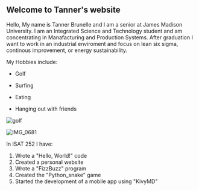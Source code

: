 ## Welcome to Tanner's website

Hello, My name is Tanner Brunelle and I am a senior at James Madison University. I am an Integrated Science and Technology student and am concentrating in Manafacturing and Production Systems. After graduation I want to work in an industrial enviroment and focus on lean six sigma, continous improvement, or energy sustainability. 


My Hobbies include:

- Golf

- Surfing

- Eating

- Hanging out with friends

![golf](https://user-images.githubusercontent.com/89654139/144310448-ca1eca4d-6e5d-4778-84bd-0f0926b26c8f.png)



![IMG_0681](https://user-images.githubusercontent.com/89654139/144310537-249dcd78-f0e5-413a-a6c0-17a22d8709f7.JPG)

In ISAT 252 I have: 
 
1. Wrote a "Hello, World!" code
2. Created a personal website
3. Wrote a "FizzBuzz" program
4. Created the "Python_snake" game 
5. Started the development of a mobile app using "KivyMD"




